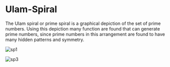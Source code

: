 # Ulam-Spiral
The Ulam spiral or prime spiral is a graphical depiction of the set of prime numbers.
Using this depiction many function are found that can generate prime numbers, since prime numbers in this arrangement are found to have many hidden patterns and symmetry.

![sp1](https://github.com/rachit901109/Ulam-Spiral/assets/110279690/c6d831bf-7a2c-4a4f-a42f-2b212379c704)


![sp3](https://github.com/rachit901109/Ulam-Spiral/assets/110279690/59c9ed2d-f71e-4774-a60d-48d08d371229)
